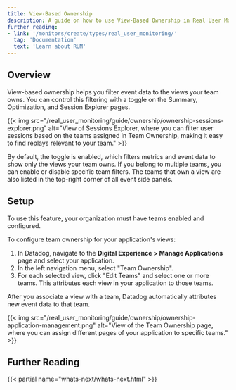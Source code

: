 ```yaml
---
title: View-Based Ownership
description: A guide on how to use View-Based Ownership in Real User Monitoring to filter event data for views your team owns.
further_reading:
- link: '/monitors/create/types/real_user_monitoring/'
  tag: 'Documentation'
  text: 'Learn about RUM'
---
```


## Overview

View-based ownership helps you filter event data to the views your team owns. You can control this filtering with a toggle on the Summary, Optimization, and Session Explorer pages. 

{{< img src="/real_user_monitoring/guide/ownership/ownership-sessions-explorer.png" alt="View of Sessions Explorer, where you can filter user sessions based on the teams assigned in Team Ownership, making it easy to find replays relevant to your team." >}}

By default, the toggle is enabled, which filters metrics and event data to show only the views your team owns. If you belong to multiple teams, you can enable or disable specific team filters. The teams that own a view are also listed in the top-right corner of all event side panels.

## Setup

<div class="alert alert-info">To use this feature, your organization must have teams enabled and configured. </div>

To configure team ownership for your application's views:

1. In Datadog, navigate to the **Digital Experience > Manage Applications** page and select your application.
2. In the left navigation menu, select "Team Ownership".
3. For each selected view, click "Edit Teams" and select one or more teams. This attributes each view in your application to those teams.

After you associate a view with a team, Datadog automatically attributes new event data to that team.

{{< img src="/real_user_monitoring/guide/ownership/ownership-application-management.png" alt="View of the Team Ownership page, where you can assign different pages of your application to specific teams." >}}

## Further Reading

{{< partial name="whats-next/whats-next.html" >}}

